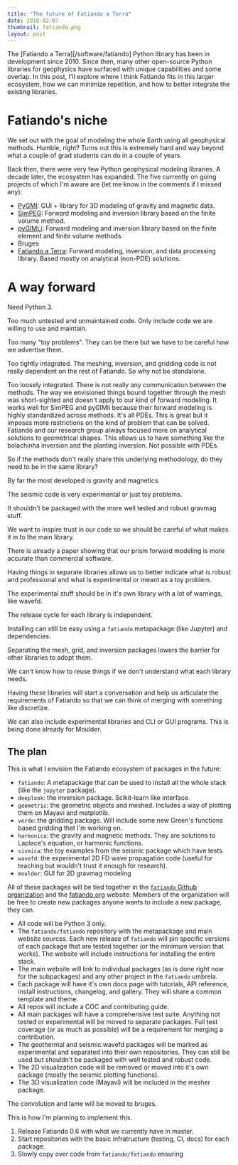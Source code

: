 ```yaml
---
title: "The future of Fatiando a Terra"
date: 2018-02-07
thumbnail: fatiando.png
layout: post
---
```


The [Fatiando a Terra][/software/fatiando] Python library has been in
development since 2010.
Since then, many other open-source Python libraries for geophysics have
surfaced with unique capabilities and some overlap.
In this post, I'll explore where I think Fatiando fits in this larger
ecosystem, how we can minimize repetition, and how to better integrate the
existing libraries.

# Fatiando's niche

We set out with the goal of modeling the whole Earth using all geophysical
methods.
Humble, right?
Turns out this is extremely hard and way beyond what a couple of grad students
can do in a couple of years.

Back then, there were very few Python geophysical modeling libraries.
A decade later, the ecosystem has expanded.
The five currently on going projects of which I'm aware are (let me
know in the comments if I missed any):

* [PyGMI](https://github.com/Patrick-Cole/pygmi): GUI + library for 3D modeling
  of gravity and magnetic data.
* [SimPEG](http://simpeg.xyz/): Forward modeling and inversion library based on
  the finite volume method.
* [pyGIMLi](https://www.pygimli.org/): Forward modeling and inversion library
  based on the finite element and finite volume methods.
* Bruges
* [Fatiando a Terra](http://www.fatiando.org): Forward modeling, inversion, and
  data processing library. Based mostly on analytical (non-PDE) solutions.


# A way forward


Need Python 3.

Too much untested and unmaintained code. Only include code we are willing to
use and maintain.

Too many "toy problems". They can be there but we have to be careful how we
advertise them.

Too tightly integrated. The meshing, inversion, and gridding code is not really
dependent on the rest of Fatiando. So why not be standalone.

Too loosely integrated. There is not really any communication between the
methods.
The way we envisioned things bound together through the mesh was short-sighted
and doesn't apply to our kind of forward modeling.
It works well for SimPEG and pyGIMli because their forward modeling is highly
standardized across methods.
It's all PDEs.
This is great but it imposes more restrictions on the kind of problem that can
be solved.
Fatiando and our research group always focused more on analytical solutions to
geometrical shapes.
This allows us to have something like the bolachinha inversion and the planting
inversion.
Not possible with PDEs.

So if the methods don't really share this underlying methodology, do they need
to be in the same library?

By far the most developed is gravity and magnetics.

The seismic code is very experimental or just toy problems.

It shouldn't be packaged with the more well tested and robust gravmag stuff.

We want to inspire trust in our code so we should be careful of what makes it
in to the main library.

There is already a paper showing that our prism forward modeling is more
accurate than commercial software.

Having things in separate libraries allows us to better indicate what is robust
and professional and what is experimental or meant as a toy problem.

The experimental stuff should be in it's own library with a lot of warnings,
like wavefd.

The release cycle for each library is independent.

Installing can still be easy using a `fatiando` metapackage (like Jupyter) and
dependencies.

Separating the mesh, grid, and inversion packages lowers the barrier for other
libraries to adopt them.

We can't know how to reuse things if we don't understand what each library
needs.

Having these libraries will start a conversation and help us articulate the
requirements of Fatiando so that we can think of merging with something like
discretize.

We can also include experimental libraries and CLI or GUI programs.
This is being done already for Moulder.


## The plan

This is what I envision the Fatiando ecosystem of packages in the future:

* `fatiando`: A metapackage that can be used to install all the whole stack
  (like the `jupyter` package).
* `deeplook`: the inversion package. Scikit-learn like interface.
* `geometric`: the geometric objects and meshed. Includes a way of plotting
  them on Mayavi and matplotlib.
* `verde`: the gridding package. Will include some new Green's functions based
  gridding that I'm working on.
* `harmonica`: the gravity and magnetic methods. They are solutions to
  Laplace's equation, or harmonic functions.
* `sismica`: the toy examples from the seismic package which have tests.
* `wavefd`: the experimental 2D FD wave propagation code (useful for teaching
  but wouldn't trust it enough for research).
* `moulder`: GUI for 2D gravmag modeling

All of these packages will be tied together in the
[`fatiando` Github organization](https://github.com/fatiando/)
and the [fatiando.org](http://www.fatiando.org/) website.
Members of the organization will be free to create new packages  anyone wants to include a new package, they can.


* All code will be Python 3 only.
* The `fatiando/fatiando` repository with the metapackage and main website
  sources. Each new release of `fatiando` will pin specific versions of each
  package that are tested together (or the minimum version that works).
  The website will include instructions for installing the entire stack.
* The main website will link to individual packages (as is done right now for
  the subpackages) and any other project in the `fatiando` umbrela.
* Each package will have it's own docs page with tutorials,
  API reference, install instructions, changelog, and gallery. They will share
  a common template and theme.
* All repos will include a COC and contributing guide.
* All main packages will have a comprehensive test suite. Anything not tested
  or experimental will be moved to separate packages. Full test coverage (or as
  much as possible) will be a requirement for merging a contribution.
* The geothermal and seismic.wavefd packages will be marked as experimental
  and separated into their own repositories. They can still be used but
  shouldn't be packaged with well tested and robust code.
* The 2D visualization code will be removed or moved into it's own package
  (mostly the seismic plotting functions).
* The 3D visualization code (Mayavi) will be included in the mesher package.



The convolution and lame will be moved to bruges.

This is how I'm planning to implement this.

1. Release Fatiando 0.6 with what we currently have in master.
2. Start repositories with the basic infratructure (testing, CI, docs) for each
   package.
3. Slowly copy over code from `fatiando/fatiando` ensuring
